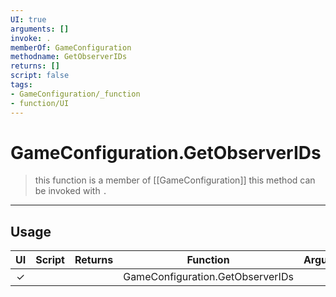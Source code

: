```yaml
---
UI: true
arguments: []
invoke: .
memberOf: GameConfiguration
methodname: GetObserverIDs
returns: []
script: false
tags:
- GameConfiguration/_function
- function/UI
---
```

# GameConfiguration.GetObserverIDs
> this function is a member of [[GameConfiguration]]
> this method can be invoked with `.`
-----
## Usage
|  UI | Script | Returns | Function | Arguments |
|:---:|:------:|-------:|:--------:|:---------|
|✓| ||GameConfiguration.GetObserverIDs||
